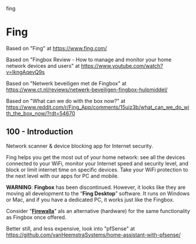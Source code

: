 fing
# Fing

Based on "Fing" at https://www.fing.com/

Based on "Fingbox Review - How to manage and monitor your home network devices and users" at https://www.youtube.com/watch?v=lkngAqevQ9s

Based on "Netwerk beveiligen met de Fingbox" at https://www.ct.nl/reviews/netwerk-beveiligen-fingbox-hulpmiddel/

Based on "What can we do with the box now?" at https://www.reddit.com/r/Fing_App/comments/15uiz3b/what_can_we_do_with_the_box_now/?rdt=54670

## 100 - Introduction

Network scanner & device blocking app for Internet security.

Fing helps you get the most out of your home network: see all the devices connected to your WiFi, monitor your Internet speed and security level, and block or limit internet time on specific devices. Take your WiFi protection to the next level with our apps for PC and mobile.

**WARNING**: **Fingbox** has been discontinued. However, it looks like they are moving all development to the “**Fing Desktop**” software. It runs on Windows or Mac, and if you have a dedicated PC, it works just like the Fingbox. 

Consider "**[Firewalla](https://firewalla.com/)**" als an alternative (hardware) for the same functionality as Fingbox once offered.

Better still, and less expensive, look into "pfSense" at https://github.com/vanHeemstraSystems/home-assistant-with-pfsense/
